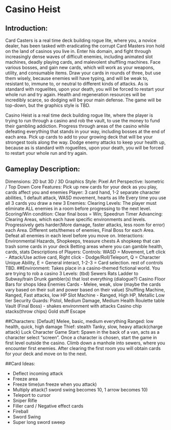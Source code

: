 # Casino Heist
## Introduction:
 Card Casters is a real time deck building rogue lite, where you, a novice dealer, has been tasked with eradicating the corrupt Card Masters iron hold on the land of casinos you live in. Enter his domain, and fight through increasingly dense waves of difficult enemies, including animated slot machines, deadly playing cards, and malevolent shuffling machines. Face various bosses, and gain new cards, which will work as your weapons, utility, and consumable items. Draw your cards in rounds of three, but use them wisely, because enemies will have typing, and will be weak to, resistant to, immune to, or neutral to different kinds of attacks. As is standard with roguelites, upon your death, you will be forced to restart your whole run and try again. Health and regeneration resources will be incredibly scarce, so dodging will be your main defense. The game will be top-down, but the graphics style is TBD.

Casino Heist is a real time deck building rogue lite, where the player is trying to run through a casino and rob the vault, to use the money to fund their gambling addiction. Progress through areas of the casino while defeating everything that stands in your way, including bosses at the end of each area. Pick up cards to add to your growing deck that will be your strongest tools along the way. Dodge enemy attacks to keep your health up, because as is standard with roguelites, upon your death, you will be forced to restart your whole run and try again. 

## Gameplay Description:
Dimensions: 2D but 3D / 3D
Graphics Style: Pixel Art 
Perspective: Isometric / Top Down
Core Features: 
Pick up new cards for your deck as you play, cards affect you and enemies
Player: 3 card hand, 1-2 separate character abilities, 1 default attack, WASD movement, hearts as life
Every time you use all 3 cards you draw a new 3
Enemies: 
Clearing Levels: The player must eliminate ALL enemies in a room before progressing to the next level.
Scoring/Win condition: Clear final boss = Win; Speedrun Timer
Advancing: Clearing Areas, which each have specific environments and levels. Progressively gets harder(More damage, faster attacks, less room for error) each Area. Different sets/themes of enemies, Final Boss for each Area. Defeat all enemies in each level before you move on. 
Interactions: Environmental Hazards, Shopkeeps, treasure chests
A shopkeep that can trash some cards in your deck
Betting areas where you can gamble health, cards, stats
Descriptions of Players: 
Controls: WASD = Movement, Left click - Attack/Use active card, Right click - Dodge/Roll/Teleport, Q = Character Unique Ability, E = General interact, 1-2-3 = Card selection. rest of controls TBD.
##Environment: 
Takes place in a casino-themed fictional world.
You are trying to rob a casino
3 Levels: (tbd)
Sewers
Rats
Ladder to Subway/train
Drunk gambler(s) that lost everything (dialogue?)
Casino Floor
Bars for shops
Idea
Enemies
Cards - Melee, weak, slow (maybe the cards vary based on their suit and power based on their value)
Shuffling Machine, Ranged, Fast attacks, low HP
Slot Machine - Ranged, High HP, Metallic
Low tier Security Guards: Pistol, Medium Damage, Medium Health
Roulette table
Vault (Final Boss) - shakes environment with attacks
Casino chip stacks(throw chips)
Gold stuff
Escape 

##Characters: 
[Default] Melee, basic, medium everything
Ranged: low health, quick, high damage
Thief: stealth
Tanky, slow, heavy attack(charge attack)
Luck Character 
Game Start:
Spawn in the back of a van, acts as a character select “screen”. Once a character is chosen, start the game in first level outside the casino. Climb down a manhole into sewers, where you encounter first enemies. After clearing the first room you will obtain cards for your deck and move on to the next. 




##Card Ideas:
- Deflect incoming attack
- Freeze area
- Freeze time(un freeze when you attack)
- Multiply attack(1 sword swing becomes 10, 1 arrow becomes 10)
- Teleport to cursor
- Sniper Rifle
- Filler card / Negative effect cards
- Fireball
- Sword Swing
- Super long sword sweep

